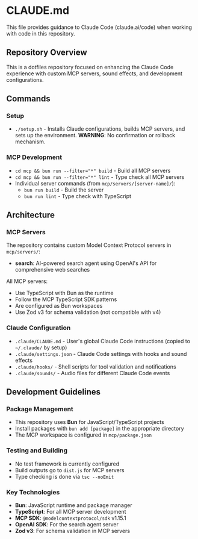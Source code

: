 # CLAUDE.md

This file provides guidance to Claude Code (claude.ai/code) when working with code in this repository.

## Repository Overview

This is a dotfiles repository focused on enhancing the Claude Code experience with custom MCP servers, sound effects, and development configurations.

## Commands

### Setup
- `./setup.sh` - Installs Claude configurations, builds MCP servers, and sets up the environment. **WARNING**: No confirmation or rollback mechanism.

### MCP Development
- `cd mcp && bun run --filter="*" build` - Build all MCP servers
- `cd mcp && bun run --filter="*" lint` - Type check all MCP servers
- Individual server commands (from `mcp/servers/[server-name]/`):
  - `bun run build` - Build the server
  - `bun run lint` - Type check with TypeScript

## Architecture

### MCP Servers
The repository contains custom Model Context Protocol servers in `mcp/servers/`:
- **search**: AI-powered search agent using OpenAI's API for comprehensive web searches

All MCP servers:
- Use TypeScript with Bun as the runtime
- Follow the MCP TypeScript SDK patterns
- Are configured as Bun workspaces
- Use Zod v3 for schema validation (not compatible with v4)

### Claude Configuration
- `.claude/CLAUDE.md` - User's global Claude Code instructions (copied to `~/.claude/` by setup)
- `.claude/settings.json` - Claude Code settings with hooks and sound effects
- `.claude/hooks/` - Shell scripts for tool validation and notifications
- `.claude/sounds/` - Audio files for different Claude Code events

## Development Guidelines

### Package Management
- This repository uses **Bun** for JavaScript/TypeScript projects
- Install packages with `bun add [package]` in the appropriate directory
- The MCP workspace is configured in `mcp/package.json`

### Testing and Building
- No test framework is currently configured
- Build outputs go to `dist.js` for MCP servers
- Type checking is done via `tsc --noEmit`

### Key Technologies
- **Bun**: JavaScript runtime and package manager
- **TypeScript**: For all MCP server development
- **MCP SDK**: `@modelcontextprotocol/sdk` v1.15.1
- **OpenAI SDK**: For the search agent server
- **Zod v3**: For schema validation in MCP servers